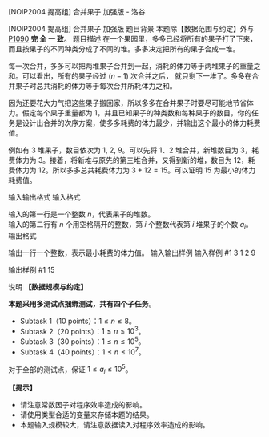 



[NOIP2004 提高组] 合并果子 加强版 - 洛谷














[NOIP2004 提高组] 合并果子 加强版
题目背景
本题除【数据范围与约定】外与 [P1090](https://www.luogu.com.cn/problem/P1090) **完  全  一  致**。
题目描述
在一个果园里，多多已经将所有的果子打了下来，而且按果子的不同种类分成了不同的堆。多多决定把所有的果子合成一堆。

每一次合并，多多可以把两堆果子合并到一起，消耗的体力等于两堆果子的重量之和。可以看出，所有的果子经过 $(n - 1)$ 次合并之后， 就只剩下一堆了。多多在合并果子时总共消耗的体力等于每次合并所耗体力之和。

因为还要花大力气把这些果子搬回家，所以多多在合并果子时要尽可能地节省体力。假定每个果子重量都为 $1$，并且已知果子的种类数和每种果子的数目，你的任务是设计出合并的次序方案，使多多耗费的体力最少，并输出这个最小的体力耗费值。

例如有 $3$ 堆果子，数目依次为 $1,~2,~9$。可以先将 $1$、$2$ 堆合并，新堆数目为 $3$，耗费体力为 $3$。接着，将新堆与原先的第三堆合并，又得到新的堆，数目为 $12$，耗费体力为 $12$。所以多多总共耗费体力为 $3+12=15$。可以证明 $15$ 为最小的体力耗费值。

输入输出格式
输入格式

输入的第一行是一个整数 $n$，代表果子的堆数。\
输入的第二行有 $n$ 个用空格隔开的整数，第 $i$ 个整数代表第 $i$ 堆果子的个数 $a_i$。
输出格式

输出一行一个整数，表示最小耗费的体力值。
输入输出样例
输入样例 #1
3 
1 2 9 

输出样例 #1
15

说明
**【数据规模与约定】**

**本题采用多测试点捆绑测试，共有四个子任务**。

- Subtask 1（10 points）：$1 \leq n \leq 8$。
- Subtask 2（20 points）：$1 \leq n \leq 10^3$。
- Subtask 3（30 points）：$1 \leq n \leq 10^5$。
- Subtask 4（40 points）：$1 \leq n \leq 10^7$。

对于全部的测试点，保证 $1 \leq a_i \leq 10^5$。

**【提示】**

- 请注意常数因子对程序效率造成的影响。
- 请使用类型合适的变量来存储本题的结果。
- 本题输入规模较大，请注意数据读入对程序效率造成的影响。








